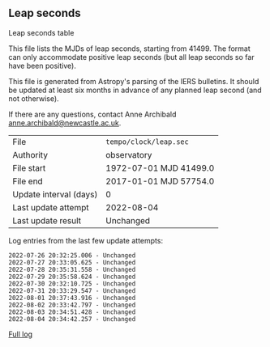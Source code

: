 
## Leap seconds

Leap seconds table

This file lists the MJDs of leap seconds, starting from 41499.
The format can only accommodate positive leap seconds (but all
leap seconds so far have been positive).

This file is generated from Astropy's parsing of the IERS
bulletins. It should be updated at least six months in advance
of any planned leap second (and not otherwise).

If there are any questions, contact Anne Archibald
<anne.archibald@newcastle.ac.uk>.

|     |     |
|:--- |:--- |
| File | `tempo/clock/leap.sec` |
| Authority | observatory |
| File start | 1972-07-01 MJD 41499.0 |
| File end | 2017-01-01 MJD 57754.0 |
| Update interval (days) | 0 |
| Last update attempt | 2022-08-04 |
| Last update result | Unchanged |

Log entries from the last few update attempts:
```
2022-07-26 20:32:25.006 - Unchanged
2022-07-27 20:33:05.625 - Unchanged
2022-07-28 20:35:31.558 - Unchanged
2022-07-29 20:35:58.624 - Unchanged
2022-07-30 20:32:10.725 - Unchanged
2022-07-31 20:33:29.547 - Unchanged
2022-08-01 20:37:43.916 - Unchanged
2022-08-02 20:33:42.797 - Unchanged
2022-08-03 20:34:51.428 - Unchanged
2022-08-04 20:34:42.257 - Unchanged
```
[Full log](https://raw.githubusercontent.com/ipta/pulsar-clock-corrections/main/log/tempo/clock/leap.sec.log)
